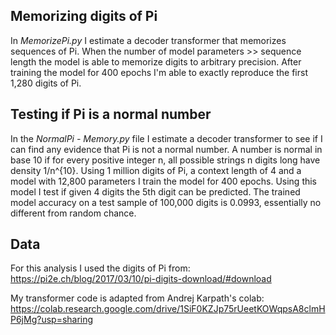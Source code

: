 ## Memorizing digits of Pi
In _MemorizePi.py_ I estimate a decoder transformer that memorizes sequences of Pi. When the number of model parameters >> sequence length the model is able to memorize digits to arbitrary precision. After training the model for 400 epochs I'm able to exactly reproduce the first 1,280 digits of Pi.

## Testing if Pi is a normal number
In the _NormalPi - Memory.py_ file I estimate a decoder transformer to see if I can find any evidence that Pi is not a normal number. A number is normal in base 10 if for every positive integer n, all possible strings n digits long have density 1/n^{10}. Using 1 million digits of Pi, a context length of 4 and a model with 12,800 parameters I train the model for 400 epochs. Using this model I test if given 4 digits the 5th digit can be predicted. The trained model accuracy on a test sample of 100,000 digits is 0.0993, essentially no different from random chance.

## Data
For this analysis I used the digits of Pi from: https://pi2e.ch/blog/2017/03/10/pi-digits-download/#download

My transformer code is adapted from Andrej Karpath's colab: https://colab.research.google.com/drive/1SiF0KZJp75rUeetKOWqpsA8clmHP6jMg?usp=sharing
